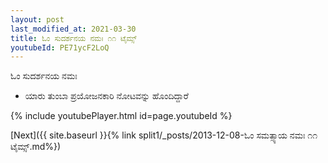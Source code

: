 ```yaml
---
layout: post
last_modified_at: 2021-03-30
title: ಓಂ ಸುದರ್ಶನಯ ನಮಃ ೧೧ ಟೈಮ್ಸ್
youtubeId: PE71ycF2LoQ
---
```

 
 
 ಓಂ ಸುದರ್ಶನಯ ನಮಃ  
 
 -  ಯಾರು ತುಂಬಾ ಪ್ರಯೋಜನಕಾರಿ ನೋಟವನ್ನು ಹೊಂದಿದ್ದಾರೆ 
 
  
 
  
 
 
 
 
 
 


{% include youtubePlayer.html id=page.youtubeId %}
 
[Next]({{ site.baseurl }}{% link  split1/_posts/2013-12-08-ಓಂ ಸಮತ್ಸ್ಯಾಯ ನಮಃ ೧೧ ಟೈಮ್ಸ್.md%})
 
